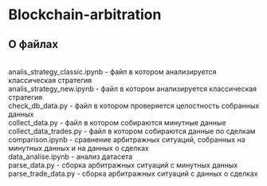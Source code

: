 # Blockchain-arbitration

## О файлах
<br/>analis_strategy_classic.ipynb - файл в котором анализируется классическая стратегия
<br/>analis_strategy_new.ipynb - файл в котором анализируется классическая стратегия
<br/>check_db_data.py - файл в котором проверяется целостность собранных данных
<br/>collect_data.py - файл в котором собираются минутные данные
<br/>collect_data_trades.py - файл в котором собираются данные по сделкам
<br/>comparison.ipynb - сравнение арбитражных ситуаций, собранных на минутных данных и на данных о сделках
<br/>data_analise.ipynb - анализ датасета
<br/>parse_data.py - сборка арбитражных ситуаций с минутных данных
<br/>parse_trade_data.py - сборка арбитражных ситуаций с данных о сделках

